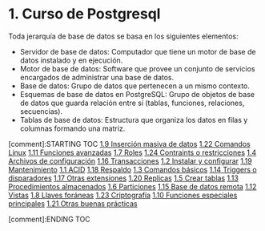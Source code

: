 # 1. Curso de Postgresql

Toda jerarquía de base de datos se basa en los siguientes elementos:

-   Servidor de base de datos: Computador que tiene un motor de base de datos
    instalado y en ejecución.
-   Motor de base de datos: Software que provee un conjunto de servicios
    encargados de administrar una base de datos.
-   Base de datos: Grupo de datos que pertenecen a un mismo contexto.
-   Esquemas de base de datos en PostgreSQL: Grupo de objetos de base de datos
    que guarda relación entre sí (tablas, funciones, relaciones, secuencias).
-   Tablas de base de datos: Estructura que organiza los datos en filas y
    columnas formando una matriz.


[comment]:STARTING TOC
[1.9 Inserción masiva de datos](<./content/1.9 Inserción masiva de datos.md>)
[1.22 Comandos Linux](<./content/1.22 Comandos Linux.md>)
[1.11 Funciones avanzadas](<./content/1.11 Funciones avanzadas.md>)
[1.7 Roles](<./content/1.7 Roles.md>)
[1.24 Contraints o restricciones](<./content/1.24 Contraints o restricciones.md>)
[1.4 Archivos de configuración](<./content/1.4 Archivos de configuración.md>)
[1.16 Transacciones](<./content/1.16 Transacciones.md>)
[1.2 Instalar y configurar](<./content/1.2 Instalar y configurar.md>)
[1.19 Mantenimiento](<./content/1.19 Mantenimiento.md>)
[1.1 ACID](<./content/1.1 ACID.md>)
[1.18 Respaldo](<./content/1.18 Respaldo.md>)
[1.3 Comandos básicos](<./content/1.3 Comandos básicos.md>)
[1.14 Triggers o disparadores](<./content/1.14 Triggers o disparadores.md>)
[1.17 Otras extensiones](<./content/1.17 Otras extensiones.md>)
[1.20 Replicas](<./content/1.20 Replicas.md>)
[1.5 Crear tablas](<./content/1.5 Crear tablas.md>)
[1.13 Procedimientos almacenados](<./content/1.13 Procedimientos almacenados.md>)
[1.6 Particiones](<./content/1.6 Particiones.md>)
[1.15 Base de datos remota](<./content/1.15 Base de datos remota.md>)
[1.12 Vistas](<./content/1.12 Vistas.md>)
[1.8 Llaves foráneas](<./content/1.8 Llaves foráneas.md>)
[1.23 Criptografía](<./content/1.23 Criptografía.md>)
[1.10 Funciones especiales principales](<./content/1.10 Funciones especiales principales.md>)
[1.21 Otras buenas prácticas](<./content/1.21 Otras buenas prácticas.md>)

[comment]:ENDING TOC